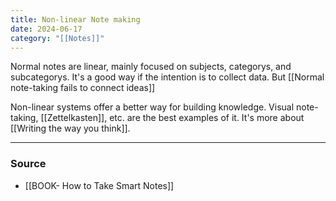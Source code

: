 ```yaml
---
title: Non-linear Note making
date: 2024-06-17
category: "[[Notes]]"
---
```

Normal notes are linear, mainly focused on subjects, categorys, and subcategorys. It's a good way if the intention is to collect data. But [[Normal note-taking fails to connect ideas]]

Non-linear systems offer a better way for building knowledge. Visual note-taking, [[Zettelkasten]], etc. are the best examples of it. It's more about [[Writing the way you think]].

---
### Source
- [[BOOK- How to Take Smart Notes]]